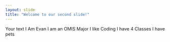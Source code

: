 ```yaml
---
layout: slide
title: "Welcome to our second slide!"
---
```

Your text
I Am Evan
I am an OMIS Major
I like Coding
I have 4 Classes
I have pets
